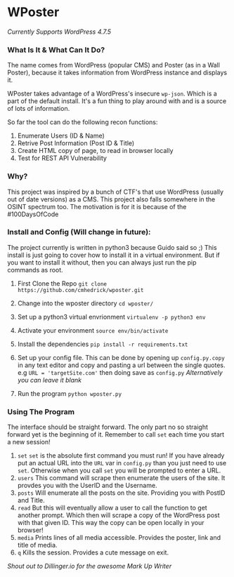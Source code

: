# WPoster
*Currently Supports WordPress 4.7.5*
### What Is It & What Can It Do?
The name comes from WordPress (popular CMS) and Poster (as in a Wall Poster), because it takes information from WordPress instance and displays it. 

WPoster takes advantage of a WordPress's insecure `wp-json`. Which is a part of the default install. It's a fun thing to play around with and is a source of lots of information. 

So far the tool can do the following recon functions:
1. Enumerate Users (ID & Name)
2. Retrive Post Information (Post ID & Title)
3. Create HTML copy of page, to read in browser locally
4. Test for REST API Vulnerability

### Why?
This project was inspired by a bunch of CTF's that use WordPress (usually out of date versions) as a CMS. This project also falls somewhere in the OSINT spectrum too. The motivation is for it is because of the #100DaysOfCode

### Install and Config (Will change in future):
The project currently is written in python3 because Guido said so ;)
This install is just going to cover how to install it in a virtual environment. But if you want to install it without, then you can always just run the pip commands as root.

1. First Clone the Repo
`git clone https://github.com/cmhedrick/wposter.git`

2. Change into the wposter directory
`cd wposter/`
3. Set up a python3 virtual envrionment
`virtualenv -p python3 env`
4. Activate your environment
`source env/bin/activate`
5. Install the dependencies
`pip install -r requirements.txt`
6. Set up your config file. This can be done by opening up `config.py.copy` in any text editor and copy and pasting a url between the single quotes.  
e.g `URL = 'targetSite.com'` then doing save as `config.py`
*Alternatively you can leave it blank*
7. Run the program
`python wposter.py`

### Using The Program
The interface should be straight forward. The only part no so straight forward yet is the beginning of it. Remember to call `set` each time you start a new session!

1. `set`
`set` is the absolute first command you must run! If you have already put an actual URL into the `URL` var in `config.py` than you just need to use `set`. Otherwise when you call `set` you will be prompted to enter a URL.
2. `users`
This command will scrape then enumerate the users of the site. It provdes you with the UserID and the Username.
3. `posts`
Will enumerate all the posts on the site. Providing you with PostID and Title.
4. `read`
But this will eventually allow a user to call the function to get another prompt. Which then will scrape a copy of the WordPress post with that given ID. This way the copy can be open locally in your browser!
5. `media`
Prints lines of all media accessible. Provides the poster, link and title of media.
6. `q`
Kills the session. Provides a cute message on exit.

*Shout out to Dillinger.io for the awesome Mark Up Writer*